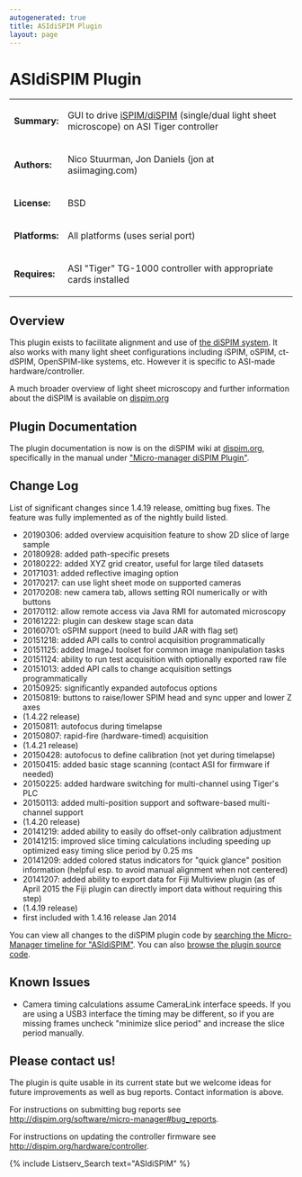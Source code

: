 ```yaml
---
autogenerated: true
title: ASIdiSPIM Plugin
layout: page
---
```


# ASIdiSPIM Plugin

<table>
<tr>
<td markdown="1">

**Summary:**

</td>
<td markdown="1">

GUI to drive
[iSPIM/diSPIM](http://asiimaging.com/products/light-sheet-microscopy/selective-plane-illumination-microscopy-ispimdispim/)
(single/dual light sheet microscope) on ASI Tiger controller

</td>
</tr>
<tr>
<td markdown="1">

**Authors:**

</td>
<td markdown="1">

Nico Stuurman, Jon Daniels (jon at asiimaging.com)

</td>
</tr>
<tr>
<td markdown="1">

**License:**

</td>
<td markdown="1">

BSD

</td>
</tr>
<tr>
<td markdown="1">

**Platforms:**

</td>
<td markdown="1">

All platforms (uses serial port)

</td>
</tr>
<tr>
<td markdown="1">

**Requires:**

</td>
<td markdown="1">

ASI "Tiger" TG-1000 controller with appropriate cards installed

<td markdown="1">
</tr>
</table>

## Overview

This plugin exists to facilitate alignment and use of [the diSPIM
system](http://dispim.org). It also works with many light sheet
configurations including iSPIM, oSPIM, ct-dSPIM, OpenSPIM-like systems,
etc. However it is specific to ASI-made hardware/controller.

A much broader overview of light sheet microscopy and further
information about the diSPIM is available on
[dispim.org](http://dispim.org)

## Plugin Documentation

The plugin documentation is now is on the diSPIM wiki at
[dispim.org](http://dispim.org), specifically in the manual under
["Micro-manager diSPIM
Plugin"](http://dispim.org/docs/mm_dispim_plugin_user_guide).

## Change Log

List of significant changes since 1.4.19 release, omitting bug fixes.
The feature was fully implemented as of the nightly build listed.

-   20190306: added overview acquisition feature to show 2D slice of
    large sample
-   20180928: added path-specific presets
-   20180222: added XYZ grid creator, useful for large tiled datasets
-   20171031: added reflective imaging option
-   20170217: can use light sheet mode on supported cameras
-   20170208: new camera tab, allows setting ROI numerically or with
    buttons
-   20170112: allow remote access via Java RMI for automated microscopy
-   20161222: plugin can deskew stage scan data
-   20160701: oSPIM support (need to build JAR with flag set)
-   20151218: added API calls to control acquisition programmatically
-   20151125: added ImageJ toolset for common image manipulation tasks
-   20151124: ability to run test acquisition with optionally exported
    raw file
-   20151013: added API calls to change acquisition settings
    programmatically
-   20150925: significantly expanded autofocus options
-   20150819: buttons to raise/lower SPIM head and sync upper and lower
    Z axes
-   (1.4.22 release)
-   20150811: autofocus during timelapse
-   20150807: rapid-fire (hardware-timed) acquisition
-   (1.4.21 release)
-   20150428: autofocus to define calibration (not yet during timelapse)
-   20150415: added basic stage scanning (contact ASI for firmware if
    needed)
-   20150225: added hardware switching for multi-channel using Tiger's
    PLC
-   20150113: added multi-position support and software-based
    multi-channel support
-   (1.4.20 release)
-   20141219: added ability to easily do offset-only calibration
    adjustment
-   20141215: improved slice timing calculations including speeding up
    optimized easy timing slice period by 0.25 ms
-   20141209: added colored status indicators for "quick glance"
    position information (helpful esp. to avoid manual alignment when
    not centered)
-   20141207: added ability to export data for Fiji Multiview plugin (as
    of April 2015 the Fiji plugin can directly import data without
    requiring this step)
-   (1.4.19 release)
-   first included with 1.4.16 release Jan 2014

You can view all changes to the diSPIM plugin code by [searching the
Micro-Manager timeline for
"ASIdiSPIM"](https://valelab.ucsf.edu/trac/micromanager/search?q=asidispim).
You can also [browse the plugin source
code](https://valelab4.ucsf.edu/trac/micromanager/browser/plugins/ASIdiSPIM/src/org/micromanager/asidispim).

## Known Issues

-   Camera timing calculations assume CameraLink interface speeds. If
    you are using a USB3 interface the timing may be different, so if
    you are missing frames uncheck "minimize slice period" and increase
    the slice period manually.

## Please contact us!

The plugin is quite usable in its current state but we welcome ideas for
future improvements as well as bug reports. Contact information is
above.

For instructions on submitting bug reports see
<http://dispim.org/software/micro-manager#bug_reports>.

For instructions on updating the controller firmware see
<http://dispim.org/hardware/controller>.

{% include Listserv_Search text="ASIdiSPIM" %}

